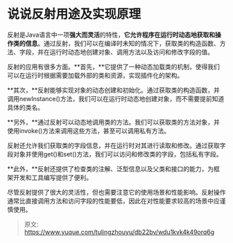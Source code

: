 # 说说反射用途及实现原理

反射是Java语言中一项**强大而灵活**的特性，**它允许程序在运行时动态地获取和操作类的信息**。通过反射，我们可以在编译时未知的情况下，获取类的构造函数、方法、字段，并在运行时动态地创建对象、调用方法以及访问和修改字段的值。

反射的应用有很多方面。**首先，**它提供了一种动态加载类的机制，使得我们可以在运行时根据需要加载外部的类和资源，实现插件化的架构。

**其次，**反射能够实现对象的动态创建和初始化。通过获取类的构造函数，并调用newInstance()方法，我们可以在运行时动态地创建对象，而不需要提前知道具体的类名。

**另外，**通过反射可以动态地调用类的方法。我们可以获取类的方法对象，并使用invoke()方法来调用这些方法，甚至可以调用私有方法。

反射还允许我们获取类的字段信息，并在运行时对其进行读取和修改。通过获取字段对象并使用get()和set()方法，我们可以访问和修改类的字段，包括私有字段。

**此外，**反射还提供了检查类的注解、泛型信息以及父类和接口的能力，为框架开发和工具编写提供了便利。

尽管反射提供了很大的灵活性，但也需要注意它的使用场景和性能影响。反射操作通常比直接调用方法和访问字段的性能要低，因此在对性能要求较高的场景中应谨慎使用。



> 原文: <https://www.yuque.com/tulingzhouyu/db22bv/wdu1kvk4k49orq6g>